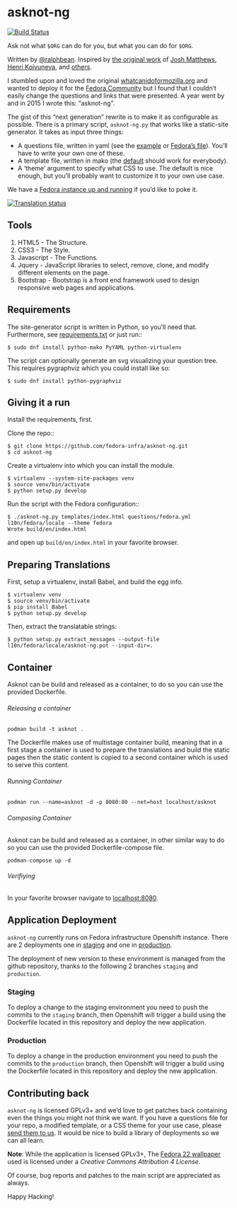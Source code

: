# asknot-ng

[![Build Status](https://travis-ci.org/fedora-infra/asknot-ng.svg)](https://travis-ci.org/fedora-infra/asknot-ng)

Ask not what `$ORG` can do for you, but what you can do for `$ORG`.

Written by [@ralphbean][threebean].  Inspired by [the original work][wcidfm] of
[Josh Matthews][jdm], [Henri Koivuneva][wham], and [others][asknot-contribs].

I stumbled upon and loved the original [whatcanidoformozilla.org][wcidfm] and
wanted to deploy it for the [Fedora Community][fedora] but I found that I
couldn’t easily change the questions and links that were presented.  A year
went by and in 2015 I wrote this:  “asknot-ng”.

The gist of this “next generation” rewrite is to make it as configurable as
possible.  There is a primary script, ``asknot-ng.py``
that works like a static-site generator.  It takes as input three things:

- A questions file, written in yaml (see the [example][example-questions] or
  [Fedora’s file][fedora-questions]).  You’ll have to write your own one of
  these.
- A template file, written in mako (the [default][default-template] should work
  for everybody).
- A ‘theme’ argument to specify what CSS to use.  The default is nice enough,
  but you’ll probably want to customize it to your own use case.

We have a [Fedora instance up and running][wcidff] if you’d like to poke it.

[![Translation status](https://translate.fedoraproject.org/widgets/fedora-infra/-/asknot-ng/287x66-grey.png)](https://translate.fedoraproject.org/engage/fedora-infra/?utm_source=widget)

## Tools

1. HTML5      - The Structure.
2. CSS3       - The Style.
3. Javascript - The Functions.
4. Jquery     - JavaScript libraries to select, remove, clone, and modify different elements on the page.
5. Bootstrap  - Bootstrap is a front end framework used to design responsive web pages and applications.

## Requirements

The site-generator script is written in Python, so you’ll need that.
Furthermore, see [requirements.txt][requirements] or just run::

    $ sudo dnf install python-mako PyYAML python-virtualenv

The script can optionally generate an svg visualizing your question tree.  This
requires pygraphviz which you could install like so:

    $ sudo dnf install python-pygraphviz

## Giving it a run

Install the requirements, first.

Clone the repo::

    $ git clone https://github.com/fedora-infra/asknot-ng.git
    $ cd asknot-ng

Create a virtualenv into which you can install the module.

    $ virtualenv --system-site-packages venv
    $ source venv/bin/activate
    $ python setup.py develop

Run the script with the Fedora configuration::

    $ ./asknot-ng.py templates/index.html questions/fedora.yml l10n/fedora/locale --theme fedora
    Wrote build/en/index.html

and open up `build/en/index.html` in your favorite browser.

## Preparing Translations

First, setup a virtualenv, install Babel, and build the egg info.

    $ virtualenv venv
    $ source venv/bin/activate
    $ pip install Babel
    $ python setup.py develop

Then, extract the translatable strings:

    $ python setup.py extract_messages --output-file l10n/fedora/locale/asknot-ng.pot --input-dir=.

## Container

Asknot can be build and released as a container, to do so you can use the provided Dockerfile.

###### Releasing a container

```
podman build -t asknot .
```

The Dockerfile makes use of multistage container build, meaning that in a first stage a container is used to prepare the translations and build the static pages then the static content is copied to a second container which is used to serve this content.

###### Running Container

```
podman run --name=asknot -d -p 8080:80 --net=host localhost/asknot
```

###### Composing Container

Asknot can be build and released as a container, in other similar way to do so you can use the provided Dockerfile-compose file.

```
podman-compose up -d
```

###### Verifiying

In your favorite browser navigate to [localhost:8080](http://localhost:8080).

## Application Deployment

``asknot-ng`` currently runs on Fedora infrastructure Openshift instance. There are 2 deployments one in [staging] and one in [production].

The deployment of new version to these environment is managed from the github repository, thanks to the following 2 branches ``staging`` and ``production``.

### Staging

To deploy a change to the staging environment you need to push the commits to the ``staging`` branch, then Openshift will trigger a build using the Dockerfile located
in this repository and deploy the new application.

### Production

To deploy a change in the production environment you need to push the commits to the ``production`` branch, then Openshift will trigger a build using the Dockerfile located
in this repository and deploy the new application.

## Contributing back

``asknot-ng`` is licensed GPLv3+ and we’d love to get patches back containing
even the things you might not think we want.  If you have a questions file for
your repo, a modified template, or a CSS theme for your use case, please
[send them to us][patches].  It would be nice to build a library of deployments
so we can all learn.

**Note**: While the application is licensed GPLv3+, The [Fedora 22 wallpaper](static/themes/fedora/img/background.png) used is licensed under a *Creative Commons Attribution 4 License*.

Of course, bug reports and patches to the main script are appreciated as
always.

Happy Hacking!

[threebean]: http://threebean.org
[fedora]: http://getfedora.org
[example-questions]: https://github.com/fedora-infra/asknot-ng/blob/develop/questions/example.yml
[fedora-questions]: https://github.com/fedora-infra/asknot-ng/blob/develop/questions/fedora.yml
[default-template]: https://github.com/fedora-infra/asknot-ng/blob/develop/templates/index.html
[requirements]: https://github.com/fedora-infra/asknot-ng/blob/develop/requirements.txt
[patches]: https://help.github.com/articles/editing-files-in-another-user-s-repository/
[wcidfm]: http://whatcanidoformozilla.org
[wcidff]: http://whatcanidoforfedora.org
[jdm]: http://www.joshmatthews.net
[wham]: http://wham.fi
[asknot-contribs]: https://github.com/jdm/asknot/contributors
[staging]: https://stg.whatcanidoforfedora.org/
[production]: https://whatcanidoforfedora.org/

